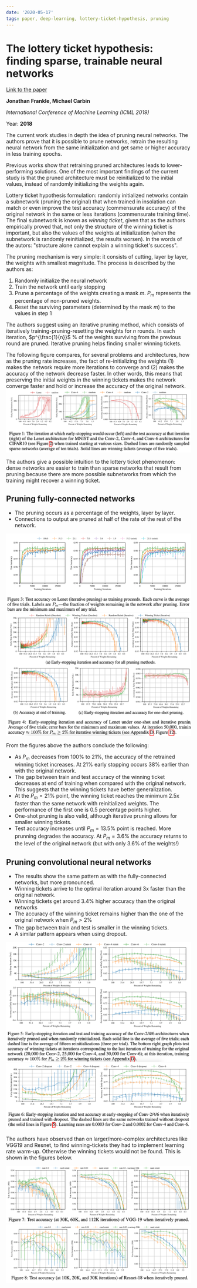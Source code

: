 ```yaml
---
date: '2020-05-17'
tags: paper, deep-learning, lottery-ticket-hypothesis, pruning
---
```

# The lottery ticket hypothesis: finding sparse, trainable neural networks

[Link to the paper](https://arxiv.org/abs/1803.03635)

**Jonathan Frankle, Michael Carbin**

*International Conference of Machine Learning (ICML 2019)*

Year: **2018**

The current work studies in depth the idea of pruning neural networks. The authors prove that it is possible to prune networks, retrain the resulting neural network from the same initialization and get same or higher accuracy in less training epochs.

Previous works show that retraining pruned architectures leads to lower-performing solutions. One of the most important findings of the current study is that the pruned architecture must be reinitialized to the initial values, instead of randomly initializing the weights again.

Lottery ticket hypothesis formulation: randomly initialized networks contain a subnetwork (pruning the original) that when trained in insolation can match or even improve the test accuracy (commensurate accuracy) of the original network in the same or less iterations (commensurate training time). The final subnetwork is known as _winning ticket_, given that as the authors empirically proved that, not only the structure of the winning ticket is important, but also the values of the weights at initialization (when the subnetwork is randomly reinitialized, the results worsen). In the words of the autors: "structure alone cannot explain a winning ticket's success".

The pruning mechanism is very simple: it consists of cutting, layer by layer, the weights with smallest magnitude. The process is described by the authors as:
1. Randomly initialize the neural network
2. Train the network until early stopping
3. Prune a percentage of the weights creating a mask $m$. $P_m$ represents the percentage of non-pruned weights.
4. Reset the surviving parameters (determined by the mask $m$) to the values in step 1

The authors suggest using an iterative pruning method, which consists of iteratively training-pruning-resetting the weights for $n$ rounds. In each iteration, $p^{\frac{1}{n}}$ % of the weights surviving from the previous round are pruned. Iterative pruning helps finding smaller winning tickets.

The following figure compares, for several problems and architectures, how as the pruning rate increases, the fact of re-initializing the weights (1) makes the network require more iterations to converge and (2) makes the accuracy of the network decrease faster. In other words, this means that preserving the initial weights in the winning tickets makes the network converge faster and hold or increase the accuracy of the original network.
![](assets/frankle2018/first_results.png)

The authors give a possible intuition to the lottery ticket phenomenon: dense networks are easier to train than sparse networks that result from pruning because there are more possible subnetworks from which the training might recover a winning ticket.

## Pruning fully-connected networks
- The pruning occurs as a percentage of the weights, layer by layer.
- Connections to output are pruned at half of the rate of the rest of the network.

![](assets/frankle2018/results-fc.png)
![](assets/frankle2018/results-fc-detail.png)

From the figures above the authors conclude the following:
- As $P_m$ decreases from $100\%$ to $21\%$, the accuracy of the retrained winning ticket increases. At $21\%$ early stopping occurs $38\%$ earlier than with the original network.
- The gap between train and test accuracy of the winning ticket decreases at end of training when compared with the original network. This suggests that the winning tickets have better generalization.
- At the $P_m=21\%$ point, the winning ticket reaches the minimum 2.5x faster than the same network with reinitialized weights. The performance of the first one is 0.5 percentage points higher.
- One-shot pruning is also valid, although iterative pruning allows for smaller winning tickets.
- Test accuracy increases until $P_m=13.5\%$ point is reached. More prunning degrades the accuracy. At $P_m=3.6\%$ the accuracy returns to the level of the original network (but with only 3.6% of the weights!)

## Pruning convolutional neural networks
- The results show the same pattern as with the fully-connected networks, but more pronounced.
- Winning tickets arrive to the optimal iteration around 3x faster than the original network.
- Winning tickets get around 3.4% higher accuracy than the original networks
- The accuracy of the winning ticket remains higher than the one of the original network when $P_m > 2\%$
- The gap between train and test is smaller in the winning tickets.
- A similar pattern appears when using dropout.

![](assets/frankle2018/results-conv.png)
![](assets/frankle2018/results-conv-dropout.png)

The authors have observed than on larger/more-complex architectures like VGG19 and Resnet, to find winning-tickets they had to implement learning rate warm-up. Otherwise the winning tickets would not be found. This is shown in the figures below.

![](assets/frankle2018/results-vgg19.png)
![](assets/frankle2018/results-resnet.png)